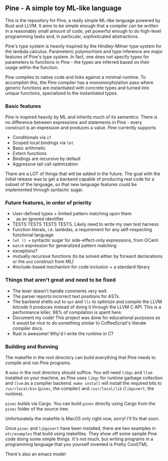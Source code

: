 ## Pine - A simple toy ML-like language

This is the repository for Pine, a really simple ML-like language powered by Rust and LLVM. It aims to be simple
enough that a compiler can be written in a reasonably small amount of code, yet powerful enough to do high-level
programming tasks and, in particular, sophisticated abstractions.

Pine's type system is heavily inspired by the Hindley-Milner type system for the lambda calculus. Parameteric polymorhism
and type inference are major features of Pine's type system. In fact, one does not specify types for parameters to
functions in Pine - the types are inferred based on their usage within the function.

Pine compiles to native code and links against a minimal runtime. To accomplish this, the Pine compiler has a 
monomorphization pass where generic functions are instantiated with concrete types and turned into unique functions,
specialized to the instantiated types.

### Basic features
Pine is inspired heavily by ML and inherits much of its semantics. There is no difference between expressions
and statements in Pine - every construct is an expression and produces a value. Pine currently supports
* Conditionals via `if`
* Scoped local bindings via `let`
* Basic arithmetic
* Extern functions
* Bindings are recursive by default
* Aggressive tail call optimization

There are a LOT of things that will be added in the future. The goal with the initial release was to get a backend
capable of producing real code for a subset of the language, so that new language features could be implemented
through syntactic sugar.

### Future features, in order of priority
* User-defined types + limited pattern matching upon them
* `_` as an ignored identifier
* TESTS TESTS TESTS TESTS. Likely need to write my own test harness
* Function literals, i.e. lambdas, a requirement for any self-respecting functional language
* `let () =` syntactic sugar for side-effect-only expressions, from OCaml
* `match` expression for generalized pattern matching
* exceptions?
* mutually recursive functions (to be solved either by forward declarations or the `and` construct from ML)
* #include-based mechanism for code inclusion + a standard library

### Things that aren't great and need to be fixed
* The lexer doesn't handle comments very well.
* The parser reports incorrect text positions for ASTs.
* The backend shells out to `opt` and `llc` to optimize and compile the LLVM bitcode it produces
instead of doing it through the LLVM C API. This is a performance killer, 98% of compilation is spent here.
* Document my code! This project was done for educational purposes so it would be nice to do something similar to
  CoffeeScript's literate compiler docs.
* Rust is awesome! Why'd I write the runtime in C?

### Building and Running
The makefile in the root directory can build everything that Pine needs to compile and run Pine programs.

A `make` in the root directory should suffice. You will need `libgc` and `llvm` installed on your machine, as Pine
uses `libgc` for runtime garbage collection and `llvm` as a compiler backend. `make install` will install the required
bits to `/usr/local/bin` (`pinec`, the compiler) and `/usr/local/lib` (`libpinert`, the runtime). 

`pinec` builds via Cargo. You can build `pinec` directly using Cargo from the `pinec` folder of the source tree.

Unfortunately the makefile is MacOS only right now, sorry! I'll fix that soon.

Once `pinec` and `libpinert` have been installed, there are two examples in `etc/examples` that build using makefiles.
They show off some sample Pine code doing some simple things. It's not much, but writing programs in a programming
language that you yourself invented is Pretty Cool(TM).

There's also an emacs mode!

